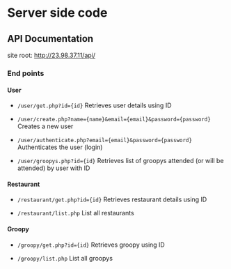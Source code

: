 # Server side code

## API Documentation

site root: http://23.98.37.11/api/

### End points

#### User

* ```/user/get.php?id={id}```
Retrieves user details using ID

* ```/user/create.php?name={name}&email={email}&password={password}```
Creates a new user

* ```/user/authenticate.php?email={email}&password={password}```
Authenticates the user (login)

* ```/user/groopys.php?id={id}```
Retrieves list of groopys attended (or will be attended) by user with ID


#### Restaurant

* ```/restaurant/get.php?id={id}```
Retrieves restaurant details using ID

* ```/restaurant/list.php```
List all restaurants


#### Groopy

* ```/groopy/get.php?id={id}```
Retrieves groopy using ID

* ```/groopy/list.php```
List all groopys
